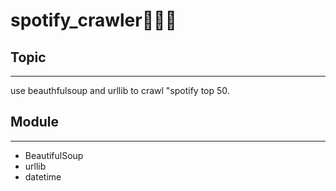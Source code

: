 # spotify_crawler🐛🐛🐛
## Topic
---------------------------
use beauthfulsoup and urllib to crawl "spotify top 50.

## Module
-----------------------
* BeautifulSoup
* urllib
* datetime
